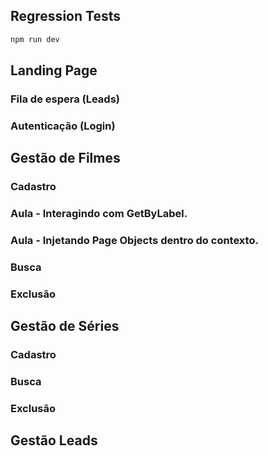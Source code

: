 ## Regression Tests
```bash
npm run dev

```


## Landing Page

### Fila de espera (Leads)

### Autenticação (Login)

## Gestão de Filmes

### Cadastro

### Aula - Interagindo com GetByLabel.

### Aula - Injetando Page Objects dentro do contexto.

### Busca

### Exclusão

## Gestão de Séries

### Cadastro

### Busca

### Exclusão

## Gestão Leads
